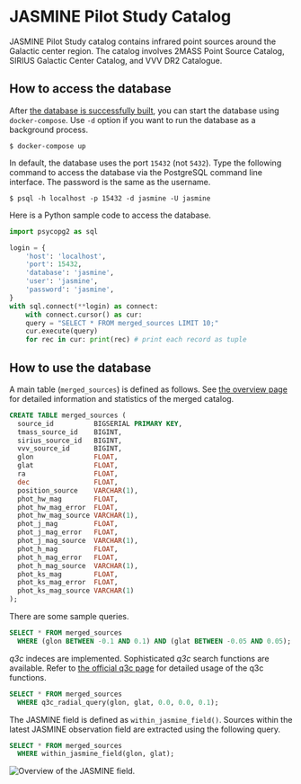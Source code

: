 # JASMINE Pilot Study Catalog

JASMINE Pilot Study catalog contains infrared point sources around the Galactic center region. The catalog involves 2MASS Point Source Catalog, SIRIUS Galactic Center Catalog, and VVV DR2 Catalogue.


## How to access the database
After [the database is successfully built][build], you can start the database using `docker-compose`. Use `-d` option if you want to run the database as a background process.

``` console
$ docker-compose up
```

[build]: /build


In default, the database uses the port `15432` (not `5432`). Type the following command to access the database via the PostgreSQL command line interface. The password is the same as the username.

``` console
$ psql -h localhost -p 15432 -d jasmine -U jasmine
```

Here is a Python sample code to access the database.

``` python
import psycopg2 as sql

login = {
    'host': 'localhost',
    'port': 15432,
    'database': 'jasmine',
    'user': 'jasmine',
    'password': 'jasmine',
}
with sql.connect(**login) as connect:
    with connect.cursor() as cur:
    query = "SELECT * FROM merged_sources LIMIT 10;"
    cur.execute(query)
    for rec in cur: print(rec) # print each record as tuple
```


## How to use the database
A main table (`merged_sources`) is defined as follows. See [the overview page][overview] for detailed information and statistics of the merged catalog.

[overview]: /overview

``` sql
CREATE TABLE merged_sources (
  source_id          BIGSERIAL PRIMARY KEY,
  tmass_source_id    BIGINT,
  sirius_source_id   BIGINT,
  vvv_source_id      BIGINT,
  glon               FLOAT,
  glat               FLOAT,
  ra                 FLOAT,
  dec                FLOAT,
  position_source    VARCHAR(1),
  phot_hw_mag        FLOAT,
  phot_hw_mag_error  FLOAT,
  phot_hw_mag_source VARCHAR(1),
  phot_j_mag         FLOAT,
  phot_j_mag_error   FLOAT,
  phot_j_mag_source  VARCHAR(1),
  phot_h_mag         FLOAT,
  phot_h_mag_error   FLOAT,
  phot_h_mag_source  VARCHAR(1),
  phot_ks_mag        FLOAT,
  phot_ks_mag_error  FLOAT,
  phot_ks_mag_source VARCHAR(1)
);
```


There are some sample queries.

``` sql
SELECT * FROM merged_sources
  WHERE (glon BETWEEN -0.1 AND 0.1) AND (glat BETWEEN -0.05 AND 0.05);
```


*q3c* indeces are implemented. Sophisticated *q3c* search functions are available. Refer to [the official q3c page][q3c] for detailed usage of the q3c functions.

``` sql
SELECT * FROM merged_sources
  WHERE q3c_radial_query(glon, glat, 0.0, 0.0, 0.1);
```

[q3c]: https://github.com/segasai/q3c


The JASMINE field is defined as `within_jasmine_field()`. Sources within the latest JASMINE observation field are extracted using the following query.

``` sql
SELECT * FROM merged_sources
  WHERE within_jasmine_field(glon, glat);
```

![Overview of the JASMINE field.](./image/jasmine_field.png)
